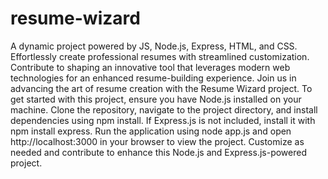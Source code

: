 # resume-wizard
A dynamic project powered by JS, Node.js, Express, HTML, and CSS. Effortlessly create professional resumes with streamlined customization. Contribute to shaping an innovative tool that leverages modern web technologies for an enhanced resume-building experience. Join us in advancing the art of resume creation with the Resume Wizard project.
To get started with this project, ensure you have Node.js installed on your machine. Clone the repository, navigate to the project directory, and install dependencies using npm install. If Express.js is not included, install it with npm install express. Run the application using node app.js and open http://localhost:3000 in your browser to view the project. Customize as needed and contribute to enhance this Node.js and Express.js-powered project.
